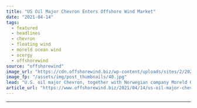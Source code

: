 ```yaml
---
title: "US Oil Major Chevron Enters Offshore Wind Market"
date: "2021-04-14"
tags: 
  - featured
  - headlines
  - chevron
  - floating wind
  - moreld ocean wind
  - ocergy
  - offshorewind
source: "offshorewind"
image_url: "https://cdn.offshorewind.biz/wp-content/uploads/sites/2/2021/04/14091508/Ocergy-floating-wind-and-data-buoy-platforms_-c-Ocergy.jpg"
image_fp: "/assets/img/post_thumbnails/40.jpg"
lead: "U.S. oil major Chevron, together with Norwegian company Moreld Ocean Wind, is set to"
article_url: "https://www.offshorewind.biz/2021/04/14/us-oil-major-chevron-enters-offshore-wind-market/"
---
```


---
